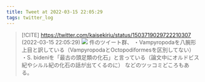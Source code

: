 ```yaml
---
title: Tweet at 2022-03-15 22:05:29
tags: twitter_log
---
```


> [!CITE] https://twitter.com/kaisekiriu/status/1503719029722210307 (2022-03-15 22:05:29)
> ![](https://twitter.com/kaisekiriu/status/1503719029722210307)
> 件のツイート群、
> ・Vampyropodaを八腕形上目と訳している（VampyropodaとOctopodiformesを区別してない）
> ・S. bideniを「最古の頭足類の化石」と言っている（論文中にオルドビス紀やシルル紀の化石の話が出てくるのに）
> などのツッコミどころもある。
